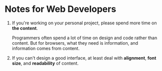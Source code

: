 # Notes for Web Developers

1. If you're working on your personal project, please spend more time on **the content**.
  
   Programmers often spend a lot of time on design and code rather than content. But for browsers, what they need is information, and information comes from content.
2. If you can't design a good interface, at least deal with **alignment**, **font size**, and **readability** of content.
